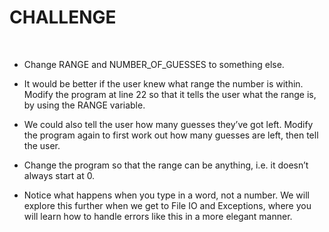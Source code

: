 CHALLENGE
=========

 

-   Change RANGE and NUMBER\_OF\_GUESSES to something else.

-   It would be better if the user knew what range the number is within. Modify
    the program at line 22 so that it tells the user what the range is, by using
    the RANGE variable.

-   We could also tell the user how many guesses they’ve got left. Modify the
    program again to first work out how many guesses are left, then tell the
    user.

-   Change the program so that the range can be anything, i.e. it doesn’t always
    start at 0.

-   Notice what happens when you type in a word, not a number. We will explore
    this further when we get to File IO and Exceptions, where you will learn how
    to handle errors like this in a more elegant manner.

